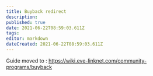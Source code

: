 ```yaml
---
title: Buyback redirect
description: 
published: true
date: 2021-06-22T08:59:03.611Z
tags: 
editor: markdown
dateCreated: 2021-06-22T08:59:03.611Z
---
```


Guide moved to : https://wiki.eve-linknet.com/community-programs/buyback